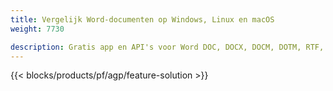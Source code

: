 ```yaml
---
title: Vergelijk Word-documenten op Windows, Linux en macOS 
weight: 7730

description: Gratis app en API's voor Word DOC, DOCX, DOCM, DOTM, RTF, DOT en ODT Vergelijking
---
```


{{< blocks/products/pf/agp/feature-solution >}} 

